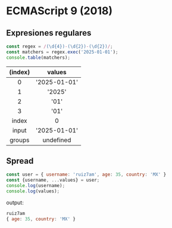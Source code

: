 # ECMAScript 9 (2018)

## Expresiones regulares

```javascript
const regex = /(\d{4})-(\d{2})-(\d{2})/;
const matchers = regex.exec('2025-01-01');
console.table(matchers);
```

(index) | values
:---: | :---: 
0 | '2025-01-01'
1 | '2025'
2 | '01'
3 | '01'
index | 0
input | '2025-01-01'
groups | undefined

## Spread

```javascript
const user = { username: 'ruiz7am', age: 35, country: 'MX' }
const {username, ...values} = user;
console.log(username);
console.log(values);
```

output:

```javascript
ruiz7am
{ age: 35, country: 'MX' }
```

